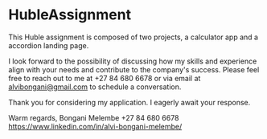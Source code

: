 # HubleAssignment
This Huble assignment is composed of two projects, a calculator app and a accordion landing page.

I look forward to the possibility of discussing how my skills and
experience align with your needs and contribute to the company's success.
Please feel free to reach out to me at +27 84 680 6678 or via email at
alvibongani@gmail.com to schedule a conversation.

Thank you for considering my application. I eagerly await your response.

Warm regards,
Bongani Melembe
+27 84 680 6678
https://www.linkedin.com/in/alvi-bongani-melembe/
